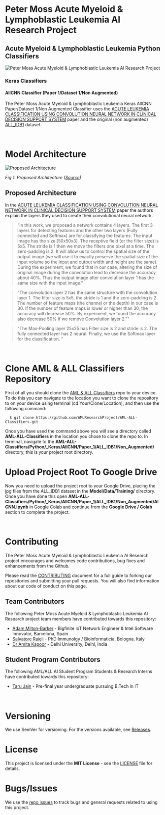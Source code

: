 # Peter Moss Acute Myeloid & Lymphoblastic Leukemia AI Research Project

## Acute Myeloid & Lymphoblastic Leukemia Python Classifiers

![Peter Moss Acute Myeloid & Lymphoblastic Leukemia AI Research Project](https://www.PeterMossAmlAllResearch.com/media/images/banner.png)

### Keras Classifiers

#### AllCNN Classifier (Paper 1/Dataset 1/Non Augmented)

The Peter Moss Acute Myeloid & Lymphoblastic Leukemia Keras AllCNN Paper/Dataset 1/Non Augmented Classifier uses the [ACUTE LEUKEMIA CLASSIFICATION USING CONVOLUTION NEURAL NETWORK IN CLINICAL DECISION SUPPORT SYSTEM](https://airccj.org/CSCP/vol7/csit77505.pdf "ACUTE LEUKEMIA CLASSIFICATION USING CONVOLUTION NEURAL NETWORK IN CLINICAL DECISION SUPPORT SYSTEM") paper and the original (non augmented) [ALL_IDB1](https://homes.di.unimi.it/scotti/all/#datasets "ALL_IDB1") dataset.

&nbsp;

# Model Architecture

<img src="https://www.PeterMossAmlAllResearch.com/media/images/repositories/paper_1_architecture.png" alt="Proposed Architecture" />

_Fig 1. Proposed Architecture ([Source](https://airccj.org/CSCP/vol7/csit77505.pdf "Source"))_

## Proposed Architecture

In the [ACUTE LEUKEMIA CLASSIFICATION USING CONVOLUTION NEURAL NETWORK IN CLINICAL DECISION SUPPORT SYSTEM](https://airccj.org/CSCP/vol7/csit77505.pdf "ACUTE LEUKEMIA CLASSIFICATION USING CONVOLUTION NEURAL NETWORK IN CLINICAL DECISION SUPPORT SYSTEM") paper the authors explain the layers they used to create their convolutional neural network.

> "In this work, we proposed a network contains 4 layers. The first 3 layers for detecting features
> and the other two layers (Fully connected and Softmax) are for classifying the features. The input
> image has the size [50x50x3]. The receptive field (or the filter size) is 5x5. The stride is 1 then we move the filters one pixel at a time. The zero-padding is 2. It will allow us to control the spatial
> size of the output image (we will use it to exactly preserve the spatial size of the input volume so
> the input and output width and height are the same). During the experiment, we found that in our
> case, altering the size of original image during the convolution lead to decrease the accuracy
> about 40%. Thus the output image after convolution layer 1 has the same size with the input
> image."

> "The convolution layer 2 has the same structure with the convolution layer 1. The filter size is 5x5,
> the stride is 1 and the zero-padding is 2. The number of feature maps (the channel or the depth) in
> our case is 30. If the number of feature maps is lower or higher than 30, the accuracy will
> decrease 50%. By experiment, we found the accuracy also decrease 50% if we remove
> Convolution layer 2.""

> "The Max-Pooling layer 25x25 has Filter size is 2 and stride is 2. The fully connected layer has 2
> neural. Finally, we use the Softmax layer for the classification. "

&nbsp;

# Clone AML & ALL Classifiers Repository

First of all you should clone the [AML & ALL Classifiers](https://github.com/AMLResearchProject/AML-ALL-Classifiers/ "AML & ALL Classifiers") repo to your device. To do this you can navigate to the location you want to clone the repository to on your device using terminal (cd Your/Clone/Location), and then use the following command:

```
  $ git clone https://github.com/AMLResearchProject/AML-ALL-Classifiers.git
```

Once you have used the command above you will see a directory called **AML-ALL-Classifiers** in the location you chose to clone the repo to. In terminal, navigate to the **AML-ALL-Classifiers/Python/\_Keras/AllCNN/Paper_1/ALL_IDB1/Non_Augmented/** directory, this is your project root directory.

# Upload Project Root To Google Drive

Now you need to upload the project root to your Google Drive, placing the jpg files from the ALL_IDB1 dataset in the **Model/Data/Training/** directory. Once you have done this open **AML-ALL-Classifiers/Python/\_Keras/AllCNN/Paper_1/ALL_IDB1/Non_Augmented/AlCNN.ipynb** in Google Colab and continue from the **Google Drive / Colab** section to complete the project.

&nbsp;

# Contributing

The Peter Moss Acute Myeloid & Lymphoblastic Leukemia AI Research project encourages and welcomes code contributions, bug fixes and enhancements from the Github.

Please read the [CONTRIBUTING](https://github.com/AMLResearchProject/AML-ALL-Classifiers/blob/master/CONTRIBUTING.md "CONTRIBUTING") document for a full guide to forking our repositories and submitting your pull requests. You will also find information about our code of conduct on this page.

## Team Contributors

The following Peter Moss Acute Myeloid & Lymphoblastic Leukemia AI Research project team members have contributed towards this repository:

- [Adam Milton-Barker](https://www.petermossamlallresearch.com/team/adam-milton-barker/profile "Adam Milton-Barker") - Bigfinite IoT Network Engineer & Intel Software Innovator, Barcelona, Spain
- [Salvatore Raieli](https://www.petermossamlallresearch.com/team/salvatore-raieli/profile "Salvatore Raieli") - PhD Immunolgy / Bioinformaticia, Bologna, Italy
- [Dr Amita Kapoor](https://www.petermossamlallresearch.com/team/amita-kapoor/profile "Dr Amita Kapoor") - Delhi University, Delhi, India

## Student Program Contributors

The following AML/ALL AI Student Program Students & Research Interns have contributed towards this repository:

- [Taru Jain](https://www.petermossamlallresearch.com/students/student/taru-jain/profile "Taru Jain") - Pre-final year undergraduate pursuing B.Tech in IT

&nbsp;

# Versioning

We use SemVer for versioning. For the versions available, see [Releases](https://github.com/AMLResearchProject/AML-ALL-Classifiers/releases "Releases").

# License

This project is licensed under the **MIT License** - see the [LICENSE](https://github.com/AMLResearchProject/AML-ALL-Classifiers/blob/master/LICENSE "LICENSE") file for details.

# Bugs/Issues

We use the [repo issues](https://github.com/AMLResearchProject/AML-ALL-Classifiers/issues "repo issues") to track bugs and general requests related to using this project.
